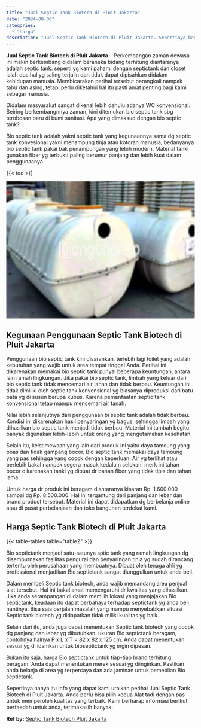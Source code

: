 ```yaml
---
title: "Jual Septic Tank Biotech di Pluit Jakarta"
date: "2024-08-06"
categories: 
  - "harga"
description: "Jual Septic Tank Biotech di Pluit Jakarta. Sepertinya hanya itu info yang dapat kami uraikan perihal Jual Septic Tank Biotech di Pluit Jakarta. Anda perlu bi..."
---
```


**Jual Septic Tank Biotech di Pluit Jakarta** – Perkembangan zaman dewasa ini makin berkembang didalam beraneka bidang terhitung diantaranya adalah septic tank. seperti yg kami pahami dengan septictank dan closet ialah dua hal yg saling terjalin dan tidak dapat dipisahkan didalam kehidupan manusia. Membicarakan perihal tersebut barangkali nampak tabu dan asing, tetapi perlu diketahui hal itu pasti amat penting bagi kami sebagai manusia.

Didalam masyarakat sangat dikenal lebih dahulu adanya WC konvensional. Seiring berkembangnnya zaman, kini ditemukan bio septic tank sbg terobosan baru di bumi sanitasi. Apa yang dimaksud dengan bio septic tank?

Bio septic tank adalah yakni septic tank yang kegunaannya sama dg septic tank konvesional yakni menampung tinja atau kotoran manusia, bedanyanya bio septic tank pakai bak penampungan yang lebih modern. Material tanki gunakan fiber yg terbukti paling berumur panjang dan lebih kuat dalam penggunaanya.

{{< toc >}}

![Jual Septic Tank Biotech di Pluit Jakarta](/images/jual-bio-septictank-32.png)

## Kegunaan Penggunaan Septic Tank Biotech di Pluit Jakarta

Penggunaan bio septic tank kini disarankan, terlebih lagi toilet yang adalah kebutuhan yang wajib untuk area tempat tinggal Anda. Perihal ini dikarenakan memakai bio septic tank punyai beberapa keuntungan, antara lain ramah lingkungan. Jika pakai bio septic tank, limbah yang keluar dari bio septic tank tidak mencemari air lahan dan tidak berbau. Keuntungan ini tidak dimiliki oleh septic tank konvensional yg biasanya diproduksi dari batu bata yg di susun berupa kubus. Karena pemanfaatan septic tank konvensional tetap mampu mencemari air tanah.

Nilai lebih selanjutnya dari penggunaan bi septic tank adalah tidak berbau. Kondisi ini dikarenakan hasil penyaringan yg bagus, sehingga limbah yang dihasilkan bio septic tank menjadi tidak berbau. Material ini tambah begitu banyak digunakan lebih-lebih untuk orang yang mengutamakan kesehatan.

Selain itu, keistimewaan yang lain dari produk ini yaitu daya tamoung yang poas dan tidak gampang bocor. Bio septic tank memakai daya tamoung yang pas sehingga yang cocok dengan keperluan. Air yg terlihat atau berlebih bakal nampak segera masuk kedalam selokan. merk ini tahan bocor dikarenakan tanki yg dibuat dr bahan fiber yang tidak tipis dan tahan lama.

Untuk harga dr produk ini beragam diantaranya kisaran Rp. 1.600.000 sampai dg Rp. 8.500.000. Hal ini tergantung dari panjang dan lebar dan brand product tersebut. Material ini dapat didapatkan dg berbelanja online atau di pusat perbelanjaan dan toko bangunan terdekat kami.

## Harga Septic Tank Biotech di Pluit Jakarta

{{< table-tables table="table2" >}}

Bio septictank menjadi satu-satunya sptic tank yang ramah lingkungan dg disempurnakan fasilitas pengurai dan penyaringan tinja yg sudah dirancang tertentu oleh perusahaan yang membuatnya. Dibuat oleh tenaga ahli yg professional menjadikan Bio septictank sangat diunggulkan untuk anda beli.

Dalam membeli Septic tank biotech, anda wajib memandang area penjual alat tersebut. Hal ini bakal amat memengaruhi dr kwalitas yang dihasilkan. Jika anda serampangan di dalam memilih lokasi yang menjajakan Bio septictank, keadaan itu dapat berbahaya terhadap septictank yg anda beli nantinya. Bisa saja berjalan masalah yang mampu menyebabkan situasi Septic tank biotech yg didapatkan tidak miliki kualitas yg baik.

Selain dari itu, anda juga dapat menentukan Septic tank biotech yang cocok dg panjang dan lebar yg dibutuhkan. ukuran Bio septictank beragam, contohnya halnya P x L x T = 82 x 82 x 125 cm. Anda dapat menentukan sesuai yg di idamkan untuk bioseptictank yg ingin dipesan.

Bukan itu saja, harga Bio septictank untuk tiap-tiap brand terhitung beragam. Anda dapat menentukan merek sesuai yg diinginkan. Pastikan anda belanja di area yg terpercaya dan ada jaminan untuk pemeblian Bio septictank.

Sepertinya hanya itu info yang dapat kami uraikan perihal Jual Septic Tank Biotech di Pluit Jakarta. Anda perlu bisa pilih kedua Alat tadi dengan pas untuk memperoleh kualitas yang terbaik. Kami berharap informasi berikut berfaedah untuk anda, terimakasih banyak.

**Ref by:** [Septic Tank Biotech Pluit Jakarta](https://id.wikipedia.org/wiki/Septic)
